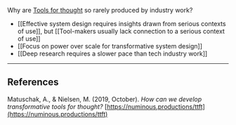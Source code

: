 Why are [Tools for thought](https://notes.andymatuschak.org/z88M2wwQ8FggV7p8Wu1b8LG) so rarely produced by industry work?

- [[Effective system design requires insights drawn from serious contexts of use]], but [[Tool-makers usually lack connection to a serious context of use]]
- [[Focus on power over scale for transformative system design]]
- [[Deep research requires a slower pace than tech industry work]]

---

## References

Matuschak, A., & Nielsen, M. (2019, October). _How can we develop transformative tools for thought?_ [https://numinous.productions/ttft](https://numinous.productions/ttft)